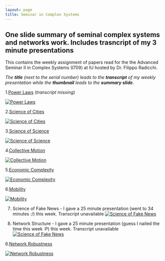 ```yaml
---
layout: page
title: Seminar in Complex Systems
---
```


## One slide summary of seminal complex systems and networks work. Includes trasncript of my 3 minute presentations 

This contains the weekly assignment of papers read for the the Advanced Seminar II in Complex Systems (I709) at IU hosted by Dr. Filippo Radicchi.

*The **title** (next to the serial number) leads to the **transcript** of my weekly presentation while the **thumbnail** leads to the **summary slide**.*

1.[Power Laws](https://drive.google.com/file/d/1tE-zXmM-sQn87Joqy5myYyF2gwqNsJmO/view?usp=sharing) (*transcript missing*)

[![Power Laws](https://jitha.me/wp-content/uploads/2015/01/random-vs-power-law-distribution-2.jpg)](https://drive.google.com/file/d/1tE-zXmM-sQn87Joqy5myYyF2gwqNsJmO/view?usp=sharing)


2.[Science of Cities](https://docs.google.com/document/d/1gjcQG4GyuqokUgo-iUNaeXWZFyn2ge5jf0f9o3AwoWY/edit?usp=sharing)

[![Science of Cities](https://www.researchgate.net/profile/Michael_Batty2/publication/5593135/figure/fig1/AS:280900416884736@1443983286222/Fractal-cities-A-Population-morphology-of-London-B-The-road-network-in-London.png)](https://drive.google.com/file/d/1ksGX7Ej4r3GfGVBeldlrjeY-udD2m30k/view?usp=sharing)


3.[Science of Science](https://docs.google.com/document/d/13GueBS2Qsoh1ui35znT0zrRqfq0_z7eNjgiD81B7UoA/edit?usp=sharing)

[![Science of Science](https://science.sciencemag.org/content/359/6379/eaao0185/F1.large.jpg)](https://drive.google.com/file/d/1iac64qienVagl1BwpmKbZHZtIZJJkxb9/view?usp=sharing)

4.[Collective Motion](https://docs.google.com/document/d/1s1J3Hp0lsiET1p62dKnBZGx1tDfbIvsyQAB96A19Czg/edit?usp=sharing)

[![Collective Motion](https://assets.bwbx.io/images/users/iqjWHBFdfxIU/iL9Dlx6KpeB8/v0/1200x737.jpg)](https://drive.google.com/file/d/1Z1jMZUZCiPPXes5idqRTpcIxHxwD_n-I/view?usp=sharing)

5.[Economic Complexity](https://docs.google.com/document/d/1mJAX7k3noxXR0PSxmoWL6rBpOiGOLfEOy60s0hrwqnU/edit?usp=sharing)

[![Economic Complexity](https://www.nature.com/news/polopoly_fs/7.23910.1424720666!/image/fig_flyer.png_gen/derivatives/fullsize/fig_flyer.png)](https://drive.google.com/file/d/1w37bBlMPC8ytz2IpS8q-08YHH-0Q3_ls/view?usp=sharing)

6.[Mobility](https://docs.google.com/document/d/1hG6u6q05HgRta_JJC2RcHYRJS3ZEwpoaFFgHcIPu_74/edit?usp=sharing)

[![Mobility](https://www.iom.int/sites/default/files/styles/slideshow_style/public/basic_page/pictures/outbreakpreaparedness.jpg?itok=hN4OzEQt)](https://drive.google.com/file/d/12ezmJcnTmcjFlXDoFnR_CIwRRrxDwacZ/view?usp=sharing)

7. Science of Fake News - I gave a 25 minute presentation (went to 34 minutes :/) this week. Transcript unavailable
[![Science of Fake News](https://science.sciencemag.org/content/359/6380/1094/F1.large.jpg)](https://drive.google.com/file/d/1xj3arz4e99U4-NObLh52AqZv5pPFinQp/view?usp=sharing)

8. Network Structure - I gave a 25 minute presentation (guess I nailed the time this week :P) this week. Transcript unavailable
[![Science of Fake News](https://flourish.studio/images/blog/network-chart.jpg)](https://drive.google.com/file/d/19-e0ICyreKHkcJWeUnqg7wz6jyoQLYiq/view?usp=sharing)

6.[Network Robustness](https://docs.google.com/document/d/1DB3GyA0mJfYWYom6X6DgdV2MCfFcj4-IJvpSRJMwi28/edit?usp=sharing)

[![Network Robustness](https://lh3.googleusercontent.com/proxy/VsLx6_sGBIHNc3X-DQxDed-C5QtntecJocjblUZMWMMvLNG_4dZjygsZ1JZzDE8FbPnTr1sDBTKYeRIX0vZ6h5FGKKDzDvXO46K-WpzI5oBkXQ)](https://drive.google.com/file/d/1Ndb1Ou6cZmy_m5kfRZXyZTjb3q0Mp5Dk/view?usp=sharing)

